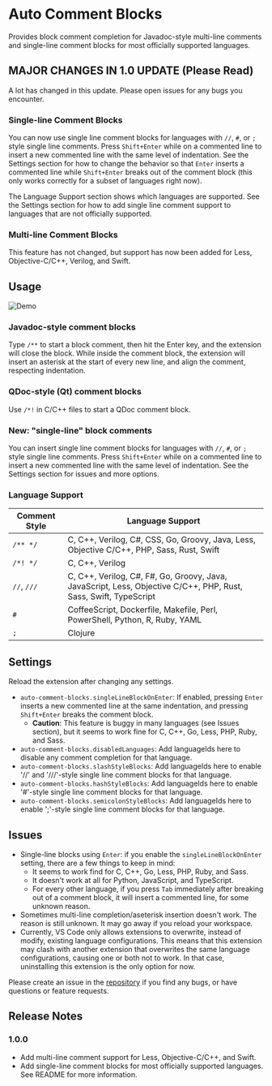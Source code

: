 # Auto Comment Blocks

Provides block comment completion for Javadoc-style multi-line comments and single-line comment blocks for most officially supported languages.

## MAJOR CHANGES IN 1.0 UPDATE (Please Read)

A lot has changed in this update. Please open issues for any bugs you encounter.

### Single-line Comment Blocks
You can now use single line comment blocks for languages with `//`, `#`, or `;` style single line comments. Press `Shift+Enter` while on a commented line to insert a new commented line with the same level of indentation. See the Settings section for how to change the behavior so that `Enter` inserts a commented line while `Shift+Enter` breaks out of the comment block (this only works correctly for a subset of languages right now).

The Language Support section shows which languages are supported. See the Settings section for how to add single line comment support to languages that are not officially supported.

### Multi-line Comment Blocks
This feature has not changed, but support has now been added for Less, Objective-C/C++, Verilog, and Swift.

## Usage
![Demo](https://raw.githubusercontent.com/kevinkyang/auto-comment-blocks/master/img/demo.gif)

### Javadoc-style comment blocks
Type `/**` to start a block comment, then hit the Enter key, and the extension will close the block. While inside the comment block, the extension will insert an asterisk at the start of every new line, and align the comment, respecting indentation.

### QDoc-style (Qt) comment blocks
Use `/*!` in C/C++ files to start a QDoc comment block.

### New: "single-line" block comments
You can insert single line comment blocks for languages with `//`, `#`, or `;` style single line comments. Press `Shift+Enter` while on a commented line to insert a new commented line with the same level of indentation. See the Settings section for issues and more options.

### Language Support

| Comment Style | Language Support |
| ------- | ------- |
| `/** */` | C, C++, Verilog, C#, CSS, Go, Groovy, Java, Less, Objective C/C++, PHP, Sass, Rust, Swift |
| `/*! */` | C, C++, Verilog |
| `//`, `///` | C, C++, Verilog, C#, F#, Go, Groovy, Java, JavaScript, Less, Objective C/C++, PHP, Rust, Sass, Swift, TypeScript |
| `#` | CoffeeScript, Dockerfile, Makefile, Perl, PowerShell, Python, R, Ruby, YAML |
| `;` | Clojure |

## Settings

Reload the extension after changing any settings.

* `auto-comment-blocks.singleLineBlockOnEnter`: If enabled, pressing `Enter` inserts a new commented line at the same indentation, and pressing `Shift+Enter` breaks the comment block.
  + **Caution**: This feature is buggy in many languages (see Issues section), but it seems to work fine for C, C++, Go, Less, PHP, Ruby, and Sass.
* `auto-comment-blocks.disabledLanguages`: Add languageIds here to disable any comment completion for that language.
* `auto-comment-blocks.slashStyleBlocks`: Add languageIds here to enable '//' and '///'-style single line comment blocks for that language.
* `auto-comment-blocks.hashStyleBlocks`: Add languageIds here to enable '#'-style single line comment blocks for that language.
* `auto-comment-blocks.semicolonStyleBlocks`: Add languageIds here to enable ';'-style single line comment blocks for that language.

## Issues

* Single-line blocks using `Enter`: if you enable the `singleLineBlockOnEnter` setting, there are a few things to keep in mind:
  + It seems to work find for C, C++, Go, Less, PHP, Ruby, and Sass.
  + It doesn't work at all for Python, JavaScript, and TypeScript.
  + For every other language, if you press `Tab` immediately after breaking out of a comment block, it will insert a commented line, for some unknown reason.
* Sometimes multi-line completion/aseterisk insertion doesn't work. The reason is still unknown. It may go away if you reload your workspace.
* Currently, VS Code only allows extensions to overwrite, instead of modify, existing language configurations. This means that this extension may clash with another extension that overwrites the same language configurations, causing one or both not to work. In that case, uninstalling this extension is the only option for now.

Please create an issue in the [repository](https://github.com/kevinkyang/auto-comment-blocks/issues) if you find any bugs, or have questions or feature requests.

## Release Notes

### 1.0.0
- Add multi-line comment support for Less, Objective-C/C++, and Swift.
- Add single-line comment blocks for most officially supported languages. See README for more information.
